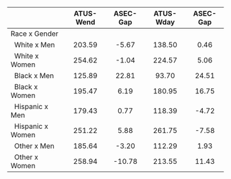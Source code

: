 
|                      |    ATUS-Wend |     ASEC-Gap |    ATUS-Wday |     ASEC-Gap |
| -------------------- | :----------: | :----------: | :----------: | :----------: |
| Race x Gender        |              |              |              |              |
| &nbsp;&nbsp;White x Men |       203.59 |        -5.67 |       138.50 |         0.46 |
| &nbsp;&nbsp;White x Women |       254.62 |        -1.04 |       224.57 |         5.06 |
| &nbsp;&nbsp;Black x Men |       125.89 |        22.81 |        93.70 |        24.51 |
| &nbsp;&nbsp;Black x Women |       195.47 |         6.19 |       180.95 |        16.75 |
| &nbsp;&nbsp;Hispanic x Men |       179.43 |         0.77 |       118.39 |        -4.72 |
| &nbsp;&nbsp;Hispanic x Women |       251.22 |         5.88 |       261.75 |        -7.58 |
| &nbsp;&nbsp;Other x Men |       185.64 |        -3.20 |       112.29 |         1.93 |
| &nbsp;&nbsp;Other x Women |       258.94 |       -10.78 |       213.55 |        11.43 |

